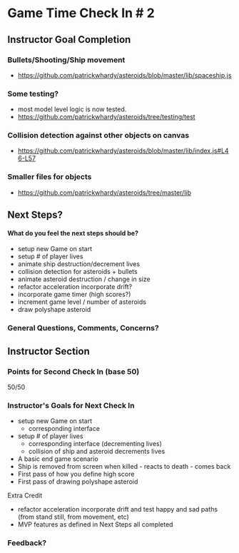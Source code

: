 # Game Time Check In # 2

## Instructor Goal Completion

### Bullets/Shooting/Ship movement
- https://github.com/patrickwhardy/asteroids/blob/master/lib/spaceship.js

### Some testing?
- most model level logic is now tested.
- https://github.com/patrickwhardy/asteroids/tree/testing/test

### Collision detection against other objects on canvas
- https://github.com/patrickwhardy/asteroids/blob/master/lib/index.js#L46-L57

### Smaller files for objects
- https://github.com/patrickwhardy/asteroids/tree/master/lib

## Next Steps?
#### What do you feel the next steps should be?
- setup new Game on start
- setup # of player lives
- animate ship destruction/decrement lives
- collision detection for asteroids + bullets
- animate asteroid destruction / change in size
- refactor acceleration incorporate drift?
- incorporate game timer (high scores?)
- increment game level / number of asteroids
- draw polyshape asteroid

### General Questions, Comments, Concerns?

## Instructor Section

### Points for Second Check In (base 50)

50/50

### Instructor's Goals for Next Check In

- setup new Game on start
  - corresponding interface 
- setup # of player lives
  - corresponding interface (decrementing lives)
  - collision of ship and asteroid decrements lives
- A basic end game scenario
- Ship is removed from screen when killed - reacts to death - comes back
- First pass of how you define high score
- First pass of drawing polyshape asteroid

Extra Credit

- refactor acceleration incorporate drift and test happy and sad paths (from stand still, from movement, etc)
- MVP features as defined in Next Steps all completed

### Feedback?
